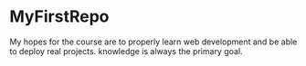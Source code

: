# MyFirstRepo
My hopes for the course are to properly learn web development and be able to deploy real projects. knowledge is always the primary goal. 
